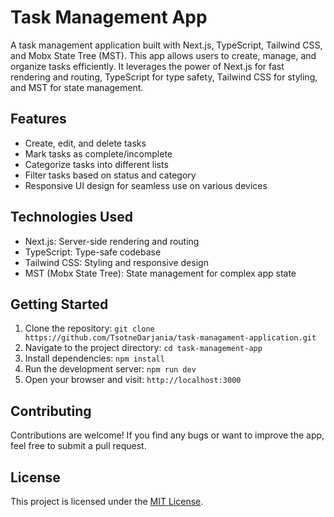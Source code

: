# Task Management App

A task management application built with Next.js, TypeScript, Tailwind CSS, and Mobx State Tree (MST). This app allows users to create, manage, and organize tasks efficiently. It leverages the power of Next.js for fast rendering and routing, TypeScript for type safety, Tailwind CSS for styling, and MST for state management.

## Features

- Create, edit, and delete tasks
- Mark tasks as complete/incomplete
- Categorize tasks into different lists
- Filter tasks based on status and category
- Responsive UI design for seamless use on various devices

## Technologies Used

- Next.js: Server-side rendering and routing
- TypeScript: Type-safe codebase
- Tailwind CSS: Styling and responsive design
- MST (Mobx State Tree): State management for complex app state

## Getting Started

1. Clone the repository: `git clone https://github.com/TsotneDarjania/task-managament-application.git`
2. Navigate to the project directory: `cd task-management-app`
3. Install dependencies: `npm install`
4. Run the development server: `npm run dev`
5. Open your browser and visit: `http://localhost:3000`

## Contributing

Contributions are welcome! If you find any bugs or want to improve the app, feel free to submit a pull request.

## License

This project is licensed under the [MIT License](LICENSE).
